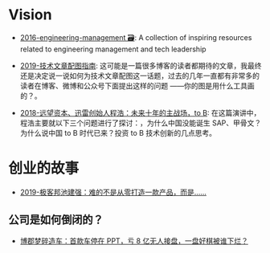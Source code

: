 # Vision

- [2016-engineering-management 🗃️](https://github.com/charlax/engineering-management): A collection of inspiring resources related to engineering management and tech leadership

- [2019-技术文章配图指南](https://draveness.me/sketch-and-sketch): 这可能是一篇很多博客的读者都期待的文章，我最终还是决定说一说如何为技术文章配图这一话题，过去的几年一直都有非常多的读者在博客、微博和公众号下面提出这样的问题 ——你的图是用什么工具画的？。

- [2018-远望资本、迅雷创始人程浩：未来十年的主战场，to B](https://mp.weixin.qq.com/s/Bkd_MKrn3OBnsMoPQYnmLQ): 在这篇演讲中，程浩主要就以下三个问题进行了探讨：，为什么中国没能诞生 SAP、甲骨文？为什么说中国 to B 时代已来？投资 to B 技术创新的几点思考。

# 创业的故事

- [2019-极客邦池建强：难的不是从零打造一款产品，而是……](https://mp.weixin.qq.com/s/Ptm9gZv92J_dv6EiavvTUg)

## 公司是如何倒闭的？

- [博郡梦碎造车：首款车停在 PPT，亏 8 亿无人接盘，一盘好棋被谁下烂？](https://auto-time.36kr.com/p/786606710239873)
